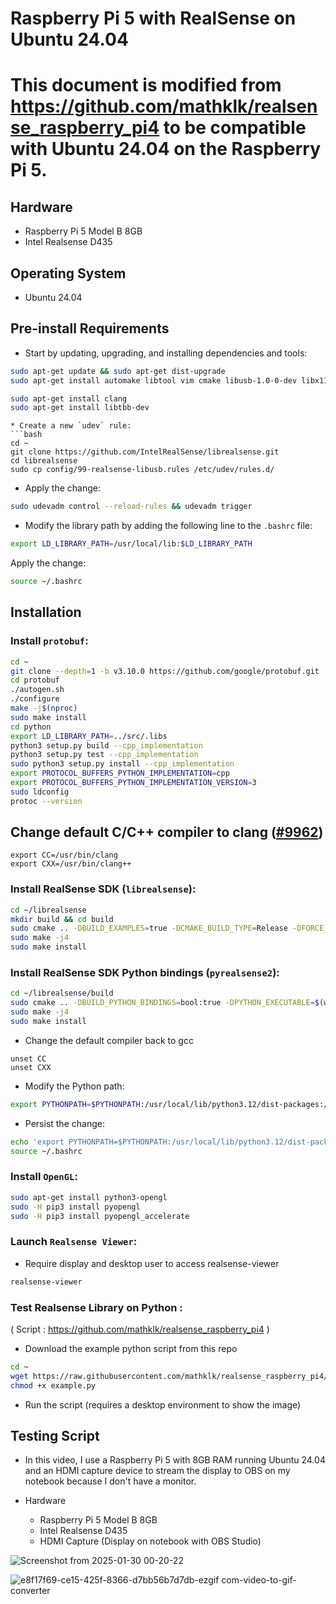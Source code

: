 # Raspberry Pi 5 with RealSense on Ubuntu 24.04
# This document is modified from https://github.com/mathklk/realsense_raspberry_pi4 to be compatible with Ubuntu 24.04 on the Raspberry Pi 5.

## Hardware
  - Raspberry Pi 5 Model B 8GB
  - Intel Realsense D435

## Operating System
  - Ubuntu 24.04 

## Pre-install Requirements
* Start by updating, upgrading, and installing dependencies and tools:
```bash
sudo apt-get update && sudo apt-get dist-upgrade
sudo apt-get install automake libtool vim cmake libusb-1.0-0-dev libx11-dev xorg-dev libglu1-mesa-dev
```

```bash
sudo apt-get install clang
sudo apt-get install libtbb-dev
```

```
* Create a new `udev` rule:
```bash
cd ~
git clone https://github.com/IntelRealSense/librealsense.git
cd librealsense
sudo cp config/99-realsense-libusb.rules /etc/udev/rules.d/
```
* Apply the change:
```bash
sudo udevadm control --reload-rules && udevadm trigger
```
* Modify the library path by adding the following line to the `.bashrc` file:
```bash
export LD_LIBRARY_PATH=/usr/local/lib:$LD_LIBRARY_PATH
```
Apply the change:
```bash
source ~/.bashrc
```

## Installation
### Install `protobuf`:
```bash
cd ~
git clone --depth=1 -b v3.10.0 https://github.com/google/protobuf.git
cd protobuf
./autogen.sh
./configure
make -j$(nproc)
sudo make install
cd python
export LD_LIBRARY_PATH=../src/.libs
python3 setup.py build --cpp_implementation
python3 setup.py test --cpp_implementation
sudo python3 setup.py install --cpp_implementation
export PROTOCOL_BUFFERS_PYTHON_IMPLEMENTATION=cpp
export PROTOCOL_BUFFERS_PYTHON_IMPLEMENTATION_VERSION=3
sudo ldconfig
protoc --version
```

## Change default C/C++ compiler to clang ([#9962](https://github.com/IntelRealSense/librealsense/issues/9962))
```
export CC=/usr/bin/clang
export CXX=/usr/bin/clang++
```

### Install RealSense SDK (`librealsense`):
```bash
cd ~/librealsense
mkdir build && cd build
sudo cmake .. -DBUILD_EXAMPLES=true -DCMAKE_BUILD_TYPE=Release -DFORCE_LIBUVC=true
sudo make -j4
sudo make install
```
### Install RealSense SDK Python bindings (`pyrealsense2`):
```bash
cd ~/librealsense/build
sudo cmake .. -DBUILD_PYTHON_BINDINGS=bool:true -DPYTHON_EXECUTABLE=$(which python3)
sudo make -j4
sudo make install
```

- Change the default compiler back to gcc
```
unset CC
unset CXX
```

- Modify the Python path:
```bash
export PYTHONPATH=$PYTHONPATH:/usr/local/lib/python3.12/dist-packages:/home/$(whoami)/librealsense/build/Release
```
- Persist the change:
```bash
echo 'export PYTHONPATH=$PYTHONPATH:/usr/local/lib/python3.12/dist-packages:/home/$(whoami)/librealsense/build/Release' >> ~/.bashrc
source ~/.bashrc
```
### Install `OpenGL`:
```bash
sudo apt-get install python3-opengl
sudo -H pip3 install pyopengl
sudo -H pip3 install pyopengl_accelerate
```
### Launch `Realsense Viewer`:
* Require display and desktop user to access realsense-viewer
```bash
realsense-viewer
```

### Test Realsense Library on Python :
( Script : https://github.com/mathklk/realsense_raspberry_pi4 )
- Download the example python script from this repo
```bash
cd ~
wget https://raw.githubusercontent.com/mathklk/realsense_raspberry_pi4/master/example.py
chmod +x example.py
```
- Run the script (requires a desktop environment to show the image)


## Testing Script
- In this video, I use a Raspberry Pi 5 with 8GB RAM running Ubuntu 24.04 and an HDMI capture device to stream the display to OBS on my notebook because I don't have a monitor.

- Hardware
  - Raspberry Pi 5 Model B 8GB
  - Intel Realsense D435
  - HDMI Capture (Display on notebook with OBS Studio)

![Screenshot from 2025-01-30 00-20-22](https://github.com/user-attachments/assets/7c4bc622-f622-4b80-87bd-f093f7805940)

![e8f17f69-ce15-425f-8366-d7bb56b7d7db-ezgif com-video-to-gif-converter](https://github.com/user-attachments/assets/e39822ef-949b-48e8-8642-2196ed3263e8)




